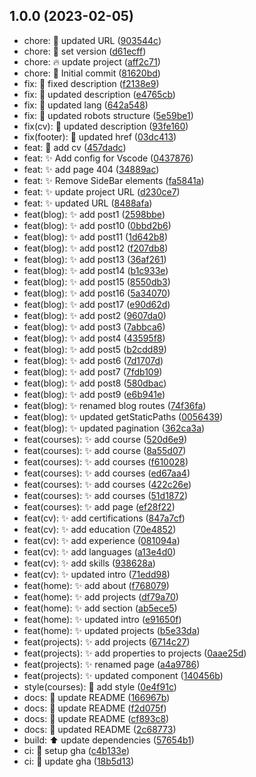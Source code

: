 ## 1.0.0 (2023-02-05)

* chore: :art: updated URL ([903544c](https://github.com/ASJordi/personal-website/commit/903544c))
* chore: :bookmark: set version ([d61ecff](https://github.com/ASJordi/personal-website/commit/d61ecff))
* chore: :fire: update project ([aff2c71](https://github.com/ASJordi/personal-website/commit/aff2c71))
* chore: :tada: Initial commit ([81620bd](https://github.com/ASJordi/personal-website/commit/81620bd))
* fix: :bug: fixed description ([f2138e9](https://github.com/ASJordi/personal-website/commit/f2138e9))
* fix: :bug: updated description ([e4765cb](https://github.com/ASJordi/personal-website/commit/e4765cb))
* fix: :bug: updated lang ([642a548](https://github.com/ASJordi/personal-website/commit/642a548))
* fix: :bug: updated robots structure ([5e59be1](https://github.com/ASJordi/personal-website/commit/5e59be1))
* fix(cv): :bug: updated description ([93fe160](https://github.com/ASJordi/personal-website/commit/93fe160))
* fix(footer): :bug: updated href ([03dc413](https://github.com/ASJordi/personal-website/commit/03dc413))
* feat: :memo: add cv ([457dadc](https://github.com/ASJordi/personal-website/commit/457dadc))
* feat: :sparkles: Add config for Vscode ([0437876](https://github.com/ASJordi/personal-website/commit/0437876))
* feat: :sparkles: add page 404 ([34889ac](https://github.com/ASJordi/personal-website/commit/34889ac))
* feat: :sparkles: Remove SideBar elements ([fa5841a](https://github.com/ASJordi/personal-website/commit/fa5841a))
* feat: :sparkles: update project URL ([d230ce7](https://github.com/ASJordi/personal-website/commit/d230ce7))
* feat: :sparkles: updated URL ([8488afa](https://github.com/ASJordi/personal-website/commit/8488afa))
* feat(blog): :sparkles: add post1 ([2598bbe](https://github.com/ASJordi/personal-website/commit/2598bbe))
* feat(blog): :sparkles: add post10 ([0bbd2b6](https://github.com/ASJordi/personal-website/commit/0bbd2b6))
* feat(blog): :sparkles: add post11 ([1d642b8](https://github.com/ASJordi/personal-website/commit/1d642b8))
* feat(blog): :sparkles: add post12 ([f207db8](https://github.com/ASJordi/personal-website/commit/f207db8))
* feat(blog): :sparkles: add post13 ([36af261](https://github.com/ASJordi/personal-website/commit/36af261))
* feat(blog): :sparkles: add post14 ([b1c933e](https://github.com/ASJordi/personal-website/commit/b1c933e))
* feat(blog): :sparkles: add post15 ([8550db3](https://github.com/ASJordi/personal-website/commit/8550db3))
* feat(blog): :sparkles: add post16 ([5a34070](https://github.com/ASJordi/personal-website/commit/5a34070))
* feat(blog): :sparkles: add post17 ([e90d62d](https://github.com/ASJordi/personal-website/commit/e90d62d))
* feat(blog): :sparkles: add post2 ([9607da0](https://github.com/ASJordi/personal-website/commit/9607da0))
* feat(blog): :sparkles: add post3 ([7abbca6](https://github.com/ASJordi/personal-website/commit/7abbca6))
* feat(blog): :sparkles: add post4 ([43595f8](https://github.com/ASJordi/personal-website/commit/43595f8))
* feat(blog): :sparkles: add post5 ([b2cdd89](https://github.com/ASJordi/personal-website/commit/b2cdd89))
* feat(blog): :sparkles: add post6 ([7d1707d](https://github.com/ASJordi/personal-website/commit/7d1707d))
* feat(blog): :sparkles: add post7 ([7fdb109](https://github.com/ASJordi/personal-website/commit/7fdb109))
* feat(blog): :sparkles: add post8 ([580dbac](https://github.com/ASJordi/personal-website/commit/580dbac))
* feat(blog): :sparkles: add post9 ([e6b941e](https://github.com/ASJordi/personal-website/commit/e6b941e))
* feat(blog): :sparkles: renamed blog routes ([74f36fa](https://github.com/ASJordi/personal-website/commit/74f36fa))
* feat(blog): :sparkles: updated getStaticPaths ([0056439](https://github.com/ASJordi/personal-website/commit/0056439))
* feat(blog): :sparkles: updated pagination ([362ca3a](https://github.com/ASJordi/personal-website/commit/362ca3a))
* feat(courses): :sparkles: add course ([520d6e9](https://github.com/ASJordi/personal-website/commit/520d6e9))
* feat(courses): :sparkles: add course ([8a55d07](https://github.com/ASJordi/personal-website/commit/8a55d07))
* feat(courses): :sparkles: add courses ([f610028](https://github.com/ASJordi/personal-website/commit/f610028))
* feat(courses): :sparkles: add courses ([ed67aa4](https://github.com/ASJordi/personal-website/commit/ed67aa4))
* feat(courses): :sparkles: add courses ([422c26e](https://github.com/ASJordi/personal-website/commit/422c26e))
* feat(courses): :sparkles: add courses ([51d1872](https://github.com/ASJordi/personal-website/commit/51d1872))
* feat(courses): :sparkles: add page ([ef28f22](https://github.com/ASJordi/personal-website/commit/ef28f22))
* feat(cv): :sparkles: add certifications ([847a7cf](https://github.com/ASJordi/personal-website/commit/847a7cf))
* feat(cv): :sparkles: add education ([70e4852](https://github.com/ASJordi/personal-website/commit/70e4852))
* feat(cv): :sparkles: add experience ([081094a](https://github.com/ASJordi/personal-website/commit/081094a))
* feat(cv): :sparkles: add languages ([a13e4d0](https://github.com/ASJordi/personal-website/commit/a13e4d0))
* feat(cv): :sparkles: add skills ([938628a](https://github.com/ASJordi/personal-website/commit/938628a))
* feat(cv): :sparkles: updated intro ([71edd98](https://github.com/ASJordi/personal-website/commit/71edd98))
* feat(home): :sparkles: add about ([f768079](https://github.com/ASJordi/personal-website/commit/f768079))
* feat(home): :sparkles: add projects ([df79a70](https://github.com/ASJordi/personal-website/commit/df79a70))
* feat(home): :sparkles: add section ([ab5ece5](https://github.com/ASJordi/personal-website/commit/ab5ece5))
* feat(home): :sparkles: updated intro ([e91650f](https://github.com/ASJordi/personal-website/commit/e91650f))
* feat(home): :sparkles: updated projects ([b5e33da](https://github.com/ASJordi/personal-website/commit/b5e33da))
* feat(projects): :sparkles: add projects ([6714c27](https://github.com/ASJordi/personal-website/commit/6714c27))
* feat(projects): :sparkles: add properties to projects ([0aae25d](https://github.com/ASJordi/personal-website/commit/0aae25d))
* feat(projects): :sparkles: renamed page ([a4a9786](https://github.com/ASJordi/personal-website/commit/a4a9786))
* feat(projects): :sparkles: updated component ([140456b](https://github.com/ASJordi/personal-website/commit/140456b))
* style(courses): :lipstick: add style ([0e4f91c](https://github.com/ASJordi/personal-website/commit/0e4f91c))
* docs: :memo: update README ([166967b](https://github.com/ASJordi/personal-website/commit/166967b))
* docs: :memo: update README ([f2d075f](https://github.com/ASJordi/personal-website/commit/f2d075f))
* docs: :memo: update README ([cf893c8](https://github.com/ASJordi/personal-website/commit/cf893c8))
* docs: :memo: updated README ([2c68773](https://github.com/ASJordi/personal-website/commit/2c68773))
* build: :arrow_up: update dependencies ([57654b1](https://github.com/ASJordi/personal-website/commit/57654b1))
* ci: :construction_worker: setup gha ([c4b133e](https://github.com/ASJordi/personal-website/commit/c4b133e))
* ci: :construction_worker: update gha ([18b5d13](https://github.com/ASJordi/personal-website/commit/18b5d13))



